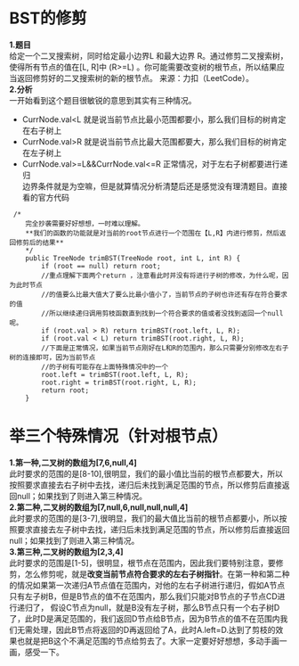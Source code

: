 # BST的修剪  
**1.题目**  
给定一个二叉搜索树，同时给定最小边界L 和最大边界 R。通过修剪二叉搜索树，使得所有节点的值在[L, R]中 (R>=L) 。你可能需要改变树的根节点，所以结果应当返回修剪好的二叉搜索树的新的根节点。
来源：力扣（LeetCode）。  
**2.分析**  
一开始看到这个题目很敏锐的意思到其实有三种情况。  
- CurrNode.val<L 就是说当前节点比最小范围都要小，那么我们目标的树肯定在右子树上  
- CurrNode.val>R 就是说当前节点比最大范围都要大，那么我们目标的树肯定在左子树上  
- CurrNode.val>=L&&CurrNode.val<=R 正常情况，对于左右子树都要进行递归  
边界条件就是为空嘛，但是就算情况分析清楚后还是感觉没有理清题目。直接看的官方代码  
```
 /*
    完全抄袭需要好好想想，一时难以理解。
    **我们的函数的功能就是对当前的root节点进行一个范围在【L,R】内进行修剪，然后返回修剪后的结果**
    */
    public TreeNode trimBST(TreeNode root, int L, int R) {
        if (root == null) return root;
        //重点理解下面两个return ，注意看此时并没有将进行子树的修改，为什么呢，因为此时节点
        //的值要么比最大值大了要么比最小值小了，当前节点的子树也许还有存在符合要求的值
        //所以继续递归调用剪枝函数直到找到一个符合要求的值或者没找到返回一个null呢。
        if (root.val > R) return trimBST(root.left, L, R);
        if (root.val < L) return trimBST(root.right, L, R);
        //下面是正常情况，如果当前节点刚好在L和R的范围内，那么只需要分别修改左右子树的连接即可，因为当前节点
        //的子树有可能存在上面特殊情况中的一个
        root.left = trimBST(root.left, L, R);
        root.right = trimBST(root.right, L, R);
        return root;
    }
```  
# 举三个特殊情况（针对根节点）  
**1.第一种,二叉树的数组为[7,6,null,4]**  
此时要求的范围的是[8-10],很明显，我们的最小值比当前的根节点都要大，所以按照要求直接去右子树中去找，递归后未找到满足范围的节点，所以修剪后直接返回null；如果找到了则进入第三种情况。  
**2.第二种,二叉树的数组为[7,null,6,null,null,null,4]**  
此时要求的范围的是[3-7],很明显，我们的最大值比当前的根节点都要小，所以按照要求直接去左子树中去找，递归后未找到满足范围的节点，所以修剪后直接返回null；如果找到了则进入第三种情况。  
**3.第三种,二叉树的数组为[2,3,4]**  
此时要求的范围是[1-5]，很明显，根节点在范围内，因此我们要特别注意，要修剪，怎么修剪呢，就是**改变当前节点符合要求的左右子树指针**。在第一种和第二种
的情况如果第一次递归A节点值在范围内，对他的左右子树进行递归，假如A节点只有左子树B，但是B节点的值不在范围内，那么我们只能对B节点的子节点CD进行递归了，
假设C节点为null，就是B没有左子树，那么B节点只有一个右子树D了，此时D是满足范围的，我们返回D节点给B节点，因为B节点的值不在范围内我们无需处理，因此B节点将返回的D再返回给了A，此时A.left=D.达到了剪枝的效果也就是把B这个不满足范围的节点给剪去了。大家一定要好好想想，多动手画一画，感受一下。
